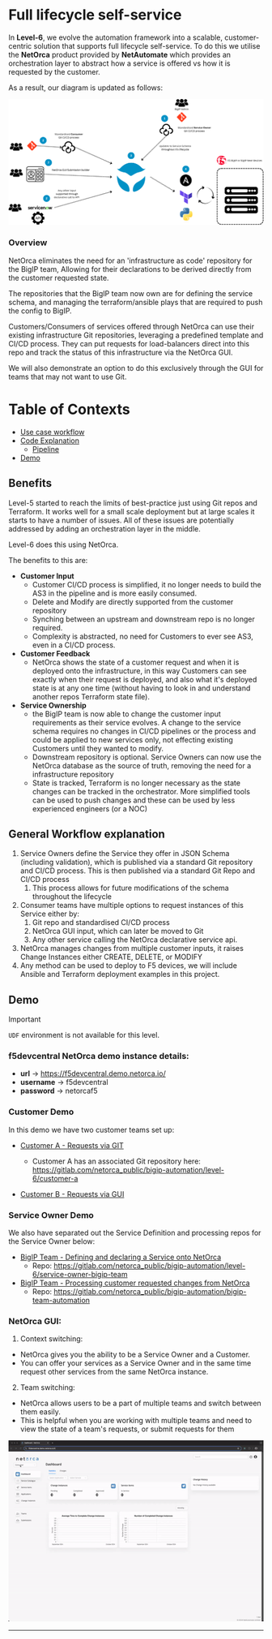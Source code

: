 # Full lifecycle self-service

In **Level-6**, we evolve the automation framework into a scalable, customer-centric solution that supports full lifecycle self-service. 
To do this we utilise the **NetOrca** product provided by **NetAutomate** which provides an orchestration layer to abstract how a service is offered vs how it is requested by the customer. 

As a result, our diagram is updated as follows:


![level-6](../images/lvl6_img1.png)

### Overview
NetOrca eliminates the need for an 'infrastructure as code' repository for the BigIP team, Allowing for their declarations to be derived directly from the customer requested state. 

The repositories that the BigIP team now own are for defining the service schema, and managing the terraform/ansible plays that are required to push the config to BigIP.

Customers/Consumers of services offered through NetOrca can use their existing infrastructure Git repositories, leveraging a predefined template and CI/CD process. They can put requests for load-balancers direct into this repo and track the status of this infrastructure via the NetOrca GUI. 

We will also demonstrate an option to do this exclusively through the GUI for teams that may not want to use Git. 

# Table of Contexts

- [Use case workflow](#use-case-workflow)
- [Code Explanation](#code-explanation)
  - [Pipeline](#pipeline)
- [Demo](#demo)

## Benefits

Level-5 started to reach the limits of best-practice just using Git repos and Terraform. It works well for a small scale deployment but at large scales it starts to have a number of issues. All of these issues are potentially addressed by adding an orchestration layer in the middle. 

Level-6 does this using NetOrca. 

The benefits to this are:
- **Customer Input**
  - Customer CI/CD process is simplified, it no longer needs to build the AS3 in the pipeline and is more easily consumed. 
  - Delete and Modify are directly supported from the customer repository
  - Synching between an upstream and downstream repo is no longer required.
  - Complexity is abstracted, no need for Customers to ever see AS3, even in a CI/CD process. 
- **Customer Feedback**
  - NetOrca shows the state of a customer request and when it is deployed onto the infrastructure, in this way Customers can see exactly when their request is deployed, and also what it's deployed state is at any one time (without having to look in and understand another repos Terraform state file).
- **Service Ownership**
  - the BigIP team is now able to change the customer input requirements as their service evolves. A change to the service schema requires no changes in CI/CD pipelines or the process and could be applied to new services only, not effecting existing Customers until they wanted to modify.
  - Downstream repository is optional. Service Owners can now use the NetOrca database as the source of truth, removing the need for a infrastructure repository
  - State is tracked, Terraform is no longer necessary as the state changes can be tracked in the orchestrator. More simplified tools can be used to push changes and these can be used by less experienced engineers (or a NOC)


## General Workflow explanation

1. Service Owners define the Service they offer in JSON Schema (including validation), which is published via a standard Git repository and CI/CD process. This is then published via a standard Git Repo and CI/CD process
   1. This process allows for future modifications of the schema throughout the lifecycle
2. Consumer teams have multiple options to request instances of this Service either by:
   1. Git repo and standardised CI/CD process
   2. NetOrca GUI input, which can later be moved to Git
   3. Any other service calling the NetOrca declarative service api.
3. NetOrca manages changes from multiple customer inputs, it raises Change Instances either CREATE, DELETE, or MODIFY
4. Any method can be used to deploy to F5 devices, we will include Ansible and Terraform deployment examples in this project. 



## Demo
> [!IMPORTANT]
> `UDF` environment is not available for this level.


### f5devcentral NetOrca demo instance details:
- **url**       ->        https://f5devcentral.demo.netorca.io/
- **username**  ->        f5devcentral
- **password**  ->        netorcaf5


### Customer Demo

In this demo we have two customer teams set up:

- [Customer A - Requests via GIT](customer_a/README.md)<br>
  - Customer A has an associated Git repository here: https://gitlab.com/netorca_public/bigip-automation/level-6/customer-a

- [Customer B - Requests via GUI](customer_b/README.md)

### Service Owner Demo

We also have separated out the Service Definition and processing repos for the Service Owner below:

- [BigIP Team - Defining and declaring a Service onto NetOrca](bigip_team/README.md)
  - Repo: https://gitlab.com/netorca_public/bigip-automation/level-6/service-owner-bigip-team
- [BigIP Team - Processing customer requested changes from NetOrca](bigip_team_processing/README.md)
  - Repo: https://gitlab.com/netorca_public/bigip-automation/bigip-team-automation


### NetOrca GUI:
1. Context switching:
  - NetOrca gives you the ability to be a Service Owner and a Customer.
  - You can offer your services as a Service Owner and in the same time request other services from the same NetOrca instance.


2. Team switching:
  - NetOrca allows users to be a part of multiple teams and switch between them easily. 
  - This is helpful when you are working with multiple teams and need to view the state of a team's requests, or submit requests for them


![team_switching](../images/level_6_demo_context_team_switching.gif)


---
